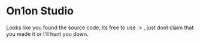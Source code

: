 # On1on Studio

Looks like you found the source code, its free to use :> , just dont claim that you made it or I'll hunt you down.